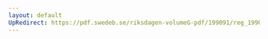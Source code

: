 ```yaml
---
layout: default
UpRedirect: https://pdf.swedeb.se/riksdagen-volumeG-pdf/199091/reg_199091/reg_199091_0814.pdf
---
```

